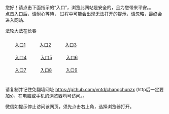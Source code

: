 您好！请点击下面指示的“入口”，浏览此网站是安全的，且为您带来平安。。 <br/>
点击入口后，请耐心等待， 过程中可能会出现无法打开的提示，请忽略，最终会进入网站. </br>

法轮大法在长春<br/>
<div style="padding:10px"><a style="margin:20px" target="_blank" href="https://d3lao3us4h6v6y.cloudfront.net/2Qpsp?xkrykdux" id="ccLink1" rel="nofollow">入口1</a> <a target="_blank" style="margin:20px" href="https://d3os6h6gxd9grg.cloudfront.net/2Qpsp?sjlpv" id="ccLink2" rel="nofollow">入口2</a> <a style="margin:20px" target="_blank" href="https://d1p2c3uh2uq146.cloudfront.net/2Qpsp?stywyaaw" id="ccLink3" rel="nofollow">入口3</a></div>

<div style="padding:10px" ><a style="margin:20px" target="_blank" href="https://d3lao3us4h6v6y.cloudfront.net/2Qpsp?xkrykdux" id="ccLink4" rel="nofollow">入口4</a> <a style="margin:20px" href="https://d3os6h6gxd9grg.cloudfront.net/2Qpsp?sjlpv" target="_blank" id="ccLink5" rel="nofollow">入口5</a> <a style="margin:20px" href="https://d1p2c3uh2uq146.cloudfront.net/2Qpsp?stywyaaw" target="_blank" id="ccLink6" rel="nofollow">入口6</a></div>

<div style="padding:10px"><a style="margin:20px" target="_blank" href="https://d3lao3us4h6v6y.cloudfront.net/2Qpsp?xkrykdux" id="ccLink7" rel="nofollow">入口7</a> <a style="margin:20px" href="https://d3os6h6gxd9grg.cloudfront.net/2Qpsp?sjlpv" target="_blank" id="ccLink8" rel="nofollow">入口8</a> <a style="margin:20px" target="_blank" href="https://d1p2c3uh2uq146.cloudfront.net/2Qpsp?stywyaaw" id="ccLink9" rel="nofollow">入口9</a></div>

<br/>



请复制并记住免翻墙网址 https://github.com/yntd/changchunzx (http后一定要加s)，在电脑或手机的浏览器均可访问。。<br/>

微信如提示停止访问该网页，须先点击右上角，选择浏览器打开。
